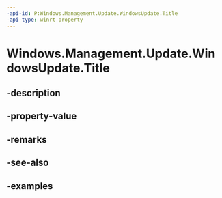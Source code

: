 ```yaml
---
-api-id: P:Windows.Management.Update.WindowsUpdate.Title
-api-type: winrt property
---
```


# Windows.Management.Update.WindowsUpdate.Title

<!--
public string Title { get; }
-->


## -description

## -property-value

## -remarks

## -see-also

## -examples


